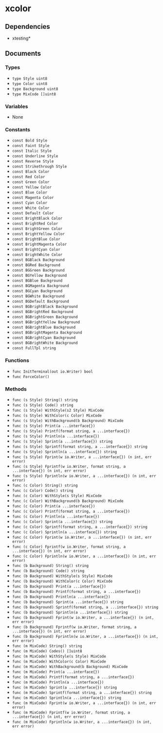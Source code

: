 # xcolor

## Dependencies

+ xtesting*

## Documents

### Types

+ `type Style uint8`
+ `type Color uint8`
+ `type Background uint8`
+ `type MixCode []uint8`

### Variables

+ None

### Constants

+ `const Bold Style`
+ `const Faint Style`
+ `const Italic Style`
+ `const Underline Style`
+ `const Reverse Style`
+ `const Strikethrough Style`
+ `const Black Color`
+ `const Red Color`
+ `const Green Color`
+ `const Yellow Color`
+ `const Blue Color`
+ `const Magenta Color`
+ `const Cyan Color`
+ `const White Color`
+ `const Default Color`
+ `const BrightBlack Color`
+ `const BrightRed Color`
+ `const BrightGreen Color`
+ `const BrightYellow Color`
+ `const BrightBlue Color`
+ `const BrightMagenta Color`
+ `const BrightCyan Color`
+ `const BrightWhite Color`
+ `const BGBlack Background`
+ `const BGRed Background`
+ `const BGGreen Background`
+ `const BGYellow Background`
+ `const BGBlue Background`
+ `const BGMagenta Background`
+ `const BGCyan Background`
+ `const BGWhite Background`
+ `const BGDefault Background`
+ `const BGBrightBlack Background`
+ `const BGBrightRed Background`
+ `const BGBrightGreen Background`
+ `const BGBrightYellow Background`
+ `const BGBrightBlue Background`
+ `const BGBrightMagenta Background`
+ `const BGBrightCyan Background`
+ `const BGBrightWhite Background`
+ `const FullTpl string`

### Functions

+ `func InitTerminal(out io.Writer) bool`
+ `func ForceColor()`

### Methods

+ `func (s Style) String() string`
+ `func (s Style) Code() string`
+ `func (s Style) WithStyle(s2 Style) MixCode`
+ `func (s Style) WithColor(c Color) MixCode`
+ `func (s Style) WithBackground(b Background) MixCode`
+ `func (s Style) Print(a ...interface{})`
+ `func (s Style) Printf(format string, a ...interface{})`
+ `func (s Style) Println(a ...interface{})`
+ `func (s Style) Sprint(a ...interface{}) string`
+ `func (s Style) Sprintf(format string, a ...interface{}) string`
+ `func (s Style) Sprintln(a ...interface{}) string`
+ `func (s Style) Fprint(w io.Writer, a ...interface{}) (n int, err error)`
+ `func (s Style) Fprintf(w io.Writer, format string, a ...interface{}) (n int, err error)`
+ `func (s Style) Fprintln(w io.Writer, a ...interface{}) (n int, err error)`
+ `func (c Color) String() string`
+ `func (c Color) Code() string`
+ `func (c Color) WithStyle(s Style) MixCode`
+ `func (c Color) WithBackground(b Background) MixCode`
+ `func (c Color) Print(a ...interface{})`
+ `func (c Color) Printf(format string, a ...interface{})`
+ `func (c Color) Println(a ...interface{})`
+ `func (c Color) Sprint(a ...interface{}) string`
+ `func (c Color) Sprintf(format string, a ...interface{}) string`
+ `func (c Color) Sprintln(a ...interface{}) string`
+ `func (c Color) Fprint(w io.Writer, a ...interface{}) (n int, err error)`
+ `func (c Color) Fprintf(w io.Writer, format string, a ...interface{}) (n int, err error)`
+ `func (c Color) Fprintln(w io.Writer, a ...interface{}) (n int, err error)`
+ `func (b Background) String() string`
+ `func (b Background) Code() string`
+ `func (b Background) WithStyle(s Style) MixCode`
+ `func (b Background) WithColor(c Color) MixCode`
+ `func (b Background) Print(a ...interface{})`
+ `func (b Background) Printf(format string, a ...interface{})`
+ `func (b Background) Println(a ...interface{})`
+ `func (b Background) Sprint(a ...interface{}) string`
+ `func (b Background) Sprintf(format string, a ...interface{}) string`
+ `func (b Background) Sprintln(a ...interface{}) string`
+ `func (b Background) Fprint(w io.Writer, a ...interface{}) (n int, err error)`
+ `func (b Background) Fprintf(w io.Writer, format string, a ...interface{}) (n int, err error)`
+ `func (b Background) Fprintln(w io.Writer, a ...interface{}) (n int, err error)`
+ `func (m MixCode) String() string`
+ `func (m MixCode) Codes() []uint8`
+ `func (m MixCode) WithStyle(s Style) MixCode`
+ `func (m MixCode) WithColor(c Color) MixCode`
+ `func (m MixCode) WithBackground(b Background) MixCode`
+ `func (m MixCode) Print(a ...interface{})`
+ `func (m MixCode) Printf(format string, a ...interface{})`
+ `func (m MixCode) Println(a ...interface{})`
+ `func (m MixCode) Sprint(a ...interface{}) string`
+ `func (m MixCode) Sprintf(format string, a ...interface{}) string`
+ `func (m MixCode) Sprintln(a ...interface{}) string`
+ `func (m MixCode) Fprint(w io.Writer, a ...interface{}) (n int, err error)`
+ `func (m MixCode) Fprintf(w io.Writer, format string, a ...interface{}) (n int, err error)`
+ `func (m MixCode) Fprintln(w io.Writer, a ...interface{}) (n int, err error)`
